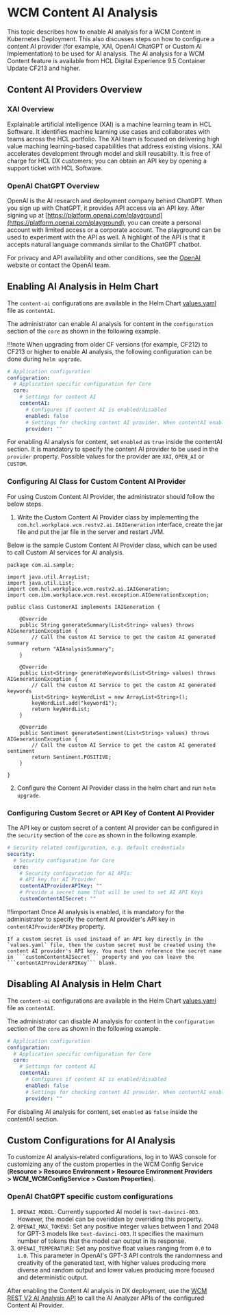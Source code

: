 # WCM Content AI Analysis

This topic describes how to enable AI analysis for a WCM Content in Kubernetes Deployment. This also discusses steps on how to configure a content AI provider (for example, XAI, OpenAI ChatGPT or Custom AI Implementation) to be used for AI analysis. The AI analysis for a WCM Content feature is available from HCL Digital Experience 9.5 Container Update CF213 and higher.

## Content AI Providers Overview
### XAI Overview

Explainable artificial intelligence (XAI) is a machine learning team in HCL Software. It identifies machine learning use cases and collaborates with teams across the HCL portfolio. The XAI team is focused on delivering high value maching learning-based capabilities that address existing visions. XAI accelerates development through model and skill reusability. It is free of charge for HCL DX customers; you can obtain an API key by opening a support ticket with HCL Software.
### OpenAI ChatGPT Overview

OpenAI is the AI research and deployment company behind ChatGPT. When you sign up with ChatGPT, it provides API access via an API key. After signing up at [https://platform.openai.com/playground](https://platform.openai.com/playground), you can create a personal account with limited access or a corporate account. The playground can be used to experiment with the API as well. A highlight of the API is that it accepts natural language commands similar to the ChatGPT chatbot. 

For privacy and API availability and other conditions, see the [OpenAI](https://openai.com) website or contact the OpenAI team.

## Enabling AI Analysis in Helm Chart

The `content-ai` configurations are available in the Helm Chart [values.yaml](../../../deployment/install/container/helm_deployment/preparation/mandatory_tasks/prepare_configuration.md) file as `contentAI`.

The administrator can enable AI analysis for content in the `configuration` section of the ```core``` as shown in the following example.

!!!note
    When upgrading from older CF versions (for example, CF212) to CF213 or higher to enable AI analysis, the following configuration can be done during `helm upgrade`.

```yaml
# Application configuration
configuration:
  # Application specific configuration for Core
  core:
    # Settings for content AI 
    contentAI:
      # Configures if content AI is enabled/disabled
      enabled: false
      # Settings for checking content AI provider. When contentAI enabled is true, provider will be used.
      provider: ""
```

For enabling AI analysis for content, set ```enabled``` as ```true``` inside the contentAI section. It is mandatory to specify the content AI provider to be used in the ```provider``` property. Possible values for the provider are ```XAI```, ```OPEN_AI``` or ```CUSTOM```.

### Configuring AI Class for Custom Content AI Provider

For using Custom Content AI Provider, the administrator should follow the below steps.

1. Write the Custom Content AI Provider class by implementing the ```com.hcl.workplace.wcm.restv2.ai.IAIGeneration``` interface, create the jar file and put the jar file in the server and restart JVM.

Below is the sample Custom Content AI Provider class, which can be used to call Custom AI services for AI analysis. 

```
package com.ai.sample;

import java.util.ArrayList;
import java.util.List;
import com.hcl.workplace.wcm.restv2.ai.IAIGeneration;
import com.ibm.workplace.wcm.rest.exception.AIGenerationException;

public class CustomerAI implements IAIGeneration {

	@Override
	public String generateSummary(List<String> values) throws AIGenerationException {
		// Call the custom AI Service to get the custom AI generated summary
		return "AIAnalysisSummary";
	}

	@Override
	public List<String> generateKeywords(List<String> values) throws AIGenerationException {
		// Call the custom AI Service to get the custom AI generated keywords
		List<String> keyWordList = new ArrayList<String>();
		keyWordList.add("keyword1");
		return keyWordList;
	}

	@Override
	public Sentiment generateSentiment(List<String> values) throws AIGenerationException {
		// Call the custom AI Service to get the custom AI generated sentiment
		return Sentiment.POSITIVE;
	}

}

```

2. Configure the Content AI Provider class in the helm chart and run ```helm upgrade```.

### Configuring Custom Secret or API Key of Content AI Provider

The API key or custom secret of a content AI provider can be configured in the `security` section of the ```core``` as shown in the following example.

```yaml
# Security related configuration, e.g. default credentials
security:
  # Security configuration for Core
  core:
    # Security configuration for AI APIs: 
    # API key for AI Provider
    contentAIProviderAPIKey: ""
    # Provide a secret name that will be used to set AI API Keys
    customContentAISecret: ""
```

!!!important
    Once AI analysis is enabled, it is mandatory for the administrator to specify the content AI provider's API key in ```contentAIProviderAPIKey``` property. 

    If a custom secret is used instead of an API key directly in the `values.yaml` file, then the custom secret must be created using the content AI provider's API key. You must then reference the secret name in ```customContentAISecret``` property and you can leave the ```contentAIProviderAPIKey``` blank. 

## Disabling AI Analysis in Helm Chart

The `content-ai` configurations are available in the Helm Chart [values.yaml](../../../deployment/install/container/helm_deployment/preparation/mandatory_tasks/prepare_configuration.md) file as `contentAI`.

The administrator can disable AI analysis for content in the `configuration` section of the ```core``` as shown in the following example.

```yaml
# Application configuration
configuration:
  # Application specific configuration for Core
  core:
    # Settings for content AI 
    contentAI:
      # Configures if content AI is enabled/disabled
      enabled: false
      # Settings for checking content AI provider. When contentAI enabled is true, provider will be used.
      provider: ""
```

For disbaling AI analysis for content, set ```enabled``` as ```false``` inside the contentAI section.

## Custom Configurations for AI Analysis

To customize AI analysis-related configurations, log in to WAS console for customizing any of the custom properties in the WCM Config Service (**Resource > Resource Environment > Resource Environment Providers > WCM_WCMConfigService > Custom Properties**).

### OpenAI ChatGPT specific custom configurations

1. ```OPENAI_MODEL```: Currently supported AI model is ```text-davinci-003```. However, the model can be overidden by overriding this property.
2. ```OPENAI_MAX_TOKENS```: Set any positive integer values between 1 and 2048 for GPT-3 models like ```text-davinci-003```. It specifies the maximum number of tokens that the model can output in its response.
3. ```OPENAI_TEMPERATURE```: Set any positive float values ranging from ```0.0``` to ```1.0```. This parameter in OpenAI's GPT-3 API controls the randomness and creativity of the generated text, with higher values producing more diverse and random output and lower values producing more focused and deterministic output.

After enabling the Content AI analysis in DX deployment, use the [WCM REST V2 AI Analysis API](../../../manage_content/wcm_development/wcm_rest_v2_ai_analysis/index.md) to call the AI Analyzer APIs of the configured Content AI Provider.
